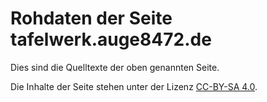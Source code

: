 # Rohdaten der Seite tafelwerk.auge8472.de

Dies sind die Quelltexte der oben genannten Seite.

Die Inhalte der Seite stehen unter der Lizenz [CC-BY-SA 4.0](https://creativecommons.org/licenses/by-sa/4.0/legalcode).
